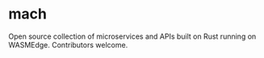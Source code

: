 # mach
Open source collection of microservices and APIs built on Rust running on WASMEdge. Contributors welcome.

